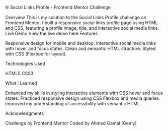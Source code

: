 🌐 Social Links Profile - Frontend Mentor Challenge

Overview
This is my solution to the Social Links Profile challenge on Frontend Mentor. I built a responsive social links profile page using HTML and CSS, featuring a profile image, title, and interactive social media links.
Live Demo
View the live demo here
Features

Responsive design for mobile and desktop.
Interactive social media links with hover and focus states.
Clean and semantic HTML structure.
Styled with CSS (Flexbox for layout).

Technologies Used

HTML5
CSS3

What I Learned

Enhanced my skills in styling interactive elements with CSS hover and focus states.
Practiced responsive design using CSS Flexbox and media queries.
Improved my understanding of accessibility with semantic HTML.

Acknowledgments

Challenge by Frontend Mentor
Coded by Ahmed Gamal (Gemy)


